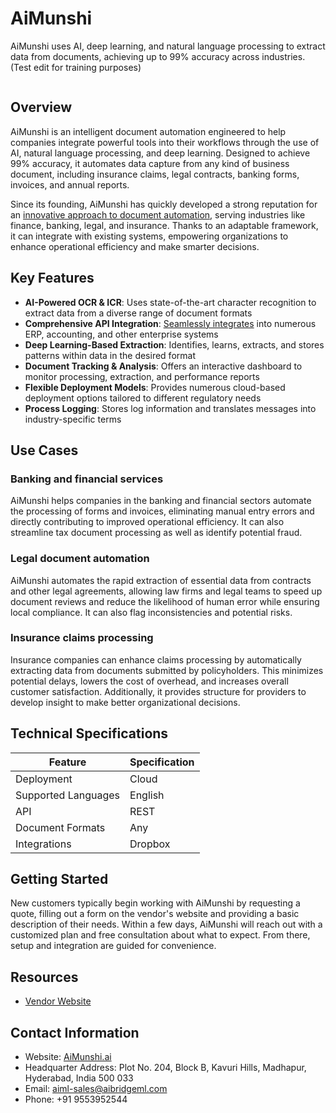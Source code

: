 # AiMunshi

AiMunshi uses AI, deep learning, and natural language processing to extract data from documents, achieving up to 99% accuracy across industries. (Test edit for training purposes)

![]()

## Overview

AiMunshi is an intelligent document automation engineered to help companies integrate powerful tools into their workflows through the use of AI, natural language processing, and deep learning. Designed to achieve 99% accuracy, it automates data capture from any kind of business document, including insurance claims, legal contracts, banking forms, invoices, and annual reports.

Since its founding, AiMunshi has quickly developed a strong reputation for an [innovative approach to document automation](https://aimunshi.ai/the-product), serving industries like finance, banking, legal, and insurance. Thanks to an adaptable framework, it can integrate with existing systems, empowering organizations to enhance operational efficiency and make smarter decisions.

## Key Features

- **AI-Powered OCR & ICR**: Uses state-of-the-art character recognition to extract data from a diverse range of document formats
- **Comprehensive API Integration**: [Seamlessly integrates](https://idp-software.com/capabilities/integration-workflow/) into numerous ERP, accounting, and other enterprise systems
- **Deep Learning-Based Extraction**: Identifies, learns, extracts, and stores patterns within data in the desired format
- **Document Tracking & Analysis**: Offers an interactive dashboard to monitor processing, extraction, and performance reports
- **Flexible Deployment Models**: Provides numerous cloud-based deployment options tailored to different regulatory needs
- **Process Logging**: Stores log information and translates messages into industry-specific terms

## Use Cases

### Banking and financial services

AiMunshi helps companies in the banking and financial sectors automate the processing of forms and invoices, eliminating manual entry errors and directly contributing to improved operational efficiency. It can also streamline tax document processing as well as identify potential fraud.

### Legal document automation

AiMunshi automates the rapid extraction of essential data from contracts and other legal agreements, allowing law firms and legal teams to speed up document reviews and reduce the likelihood of human error while ensuring local compliance. It can also flag inconsistencies and potential risks.

### Insurance claims processing

Insurance companies can enhance claims processing by automatically extracting data from documents submitted by policyholders. This minimizes potential delays, lowers the cost of overhead, and increases overall customer satisfaction. Additionally, it provides structure for providers to develop insight to make better organizational decisions.

## Technical Specifications

| **Feature**           | **Specification** |
|-----------------------|-------------------|
| Deployment            | Cloud             |
| Supported Languages   | English           |
| API                   | REST              |
| Document Formats      | Any               |
| Integrations          | Dropbox           |

## Getting Started

New customers typically begin working with AiMunshi by requesting a quote, filling out a form on the vendor's website and providing a basic description of their needs. Within a few days, AiMunshi will reach out with a customized plan and free consultation about what to expect. From there, setup and integration are guided for convenience.

## Resources

- [Vendor Website](https://aimunshi.ai)

## Contact Information

- Website: [AiMunshi.ai](https://aimunshi.ai)
- Headquarter Address: Plot No. 204, Block B, Kavuri Hills, Madhapur, Hyderabad, India 500 033
- Email: aiml-sales@aibridgeml.com
- Phone: +91 9553952544
